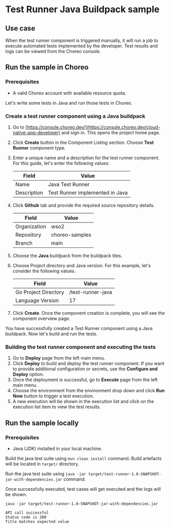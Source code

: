 # Test Runner Java Buildpack sample

## Use case

When the test runner component is triggered manually, it will run a job to execute automated tests implemented by the developer. Test results and logs can be viewed from the Choreo console.

## Run the sample in Choreo

### Prerequisites

- A valid Choreo account with available resource quota.

Let's write some tests in Java and run those tests in Choreo.

### Create a test runner component using a Java buildpack

1. Go to [https://console.choreo.dev/](https://console.choreo.dev/cloud-native-app-developer) and sign in. This opens the project home page.
2. Click **Create** button in the Component Listing section. Choose **Test Runner** component type.
3. Enter a unique name and a description for the test runner component. For this guide, let's enter the following values:

   | Field       | Value                           |
   | ----------- | ------------------------------- |
   | Name        | Java Test Runner                |
   | Description | Test Runner implemented in Java |

4. Click **Github** tab and provide the required source repository details.

   | Field        | Value          |
   | ------------ | -------------- |
   | Organization | wso2           |
   | Repository   | choreo-samples |
   | Branch       | main           |

5. Choose the **Java** buildpack from the buildpack tiles.
6. Choose Project directory and Java version. For this example, let's consider the following values.

   | Field                | Value             |
   | -------------------- | ----------------- |
   | Go Project Directory | /test-runner-java |
   | Language Version     | 17                |

7. Click **Create**. Once the component creation is complete, you will see the component overview page.

You have successfully created a Test Runner component using a Java buildpack. Now let's build and run the tests.

### Building the test runner component and executing the tests

1. Go to **Deploy** page from the left main menu.
2. Click **Deploy** to build and deploy the test runner component. If you want to provide additional configuration or secrets, use the **Configure and Deploy** option.
3. Once the deployment is successful, go to **Execute** page from the left main menu.
4. Choose the environment from the environment drop down and click **Run Now** button to trigger a test execution.
5. A new execution will be shown in the execution list and click on the execution list item to view the test results.

## Run the sample locally

### Prerequisites

- Java (JDK) installed in your local machine.

Build the java test suite using `mvn clean install` command. Build artefacts will be located in `target/` directory.

Run the java test suite using `java -jar target/test-runner-1.0-SNAPSHOT-jar-with-dependencies.jar` command.

Once successfully executed, test cases will get executed and the logs will be shown.

```
java -jar target/test-runner-1.0-SNAPSHOT-jar-with-dependencies.jar

API call successful
Status code is 200
Title matches expected value
```
